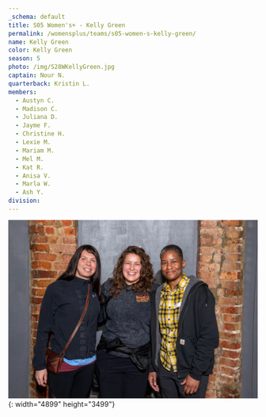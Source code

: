 ```yaml
---
_schema: default
title: S05 Women's+ - Kelly Green
permalink: /womensplus/teams/s05-women-s-kelly-green/
name: Kelly Green
color: Kelly Green
season: 5
photo: /img/S28WKellyGreen.jpg
captain: Nour N.
quarterback: Kristin L.
members:
  - Austyn C.
  - Madison C.
  - Juliana D.
  - Jayme F.
  - Christine H.
  - Lexie M.
  - Mariam M.
  - Mel M.
  - Kat R.
  - Anisa V.
  - Marla W.
  - Ash Y.
division:
---
```

![](/img/da2-7095.jpg){: width="4899" height="3499"}
